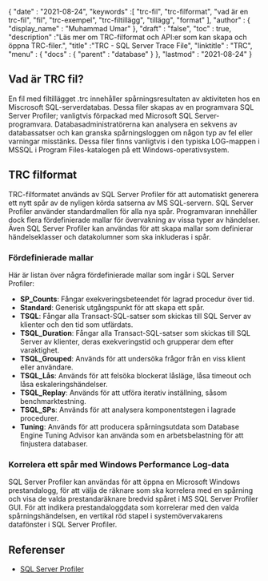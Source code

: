 {
  "date" : "2021-08-24",
  "keywords" :[ "trc-fil", "trc-filformat", "vad är en trc-fil", "fil", "trc-exempel", "trc-filtillägg", "tillägg", "format" ],
  "author" : {
    "display_name" : "Muhammad Umar"
},
  "draft" : "false",
  "toc" : true,
  "description" :"Läs mer om TRC-filformat och API:er som kan skapa och öppna TRC-filer.",
  "title" :"TRC - SQL Server Trace File",
  "linktitle" : "TRC",
  "menu" : {
    "docs" : {
      "parent" : "database"
}
},
  "lastmod" : "2021-08-24"
}

## Vad är TRC fil?
En fil med filtillägget .trc innehåller spårningsresultaten av aktiviteten hos en Miscrosoft SQL-serverdatabas. Dessa filer skapas av en programvara SQL Server Profiler; vanligtvis förpackad med Microsoft SQL Server-programvara. Databasadministratörerna kan analysera en sekvens av databassatser och kan granska spårningsloggen om någon typ av fel eller varningar misstänks. Dessa filer finns vanligtvis i den typiska LOG-mappen i MSSQL i Program Files-katalogen på ett Windows-operativsystem.

## TRC filformat
TRC-filformatet används av SQL Server Profiler för att automatiskt generera ett nytt spår av de nyligen körda satserna av MS SQL-servern. SQL Server Profiler använder standardmallen för alla nya spår. Programvaran innehåller dock flera fördefinierade mallar för övervakning av vissa typer av händelser. Även SQL Server Profiler kan användas för att skapa mallar som definierar händelseklasser och datakolumner som ska inkluderas i spår.

### Fördefinierade mallar
Här är listan över några fördefinierade mallar som ingår i SQL Server Profiler:
- **SP_Counts**: Fångar exekveringsbeteendet för lagrad procedur över tid.
- **Standard**: Generisk utgångspunkt för att skapa ett spår.
- **TSQL**: Fångar alla Transact-SQL-satser som skickas till SQL Server av klienter och den tid som utfärdats.
- **TSQL_Duration**: Fångar alla Transact-SQL-satser som skickas till SQL Server av klienter, deras exekveringstid och grupperar dem efter varaktighet.
- **TSQL_Grouped**: Används för att undersöka frågor från en viss klient eller användare.
- **TSQL_Lås**: Används för att felsöka blockerat låsläge, låsa timeout och låsa eskaleringshändelser.
- **TSQL_Replay**: Används för att utföra iterativ inställning, såsom benchmarktestning.
- **TSQL_SPs**: Används för att analysera komponentstegen i lagrade procedurer.
- **Tuning**: Används för att producera spårningsutdata som Database Engine Tuning Advisor kan använda som en arbetsbelastning för att finjustera databaser.
### Korrelera ett spår med Windows Performance Log-data
SQL Server Profiler kan användas för att öppna en Microsoft Windows prestandalogg, för att välja de räknare som ska korrelera med en spårning och visa de valda prestandaräknare bredvid spåret i MS SQL Server Profiler GUI. För att indikera prestandaloggdata som korrelerar med den valda spårningshändelsen, en vertikal röd stapel i systemövervakarens datafönster i SQL Server Profiler.


## Referenser ##

* [SQL Server Profiler](https://learn.microsoft.com/en-us/sql/tools/sql-server-profiler/sql-server-profiler?view=sql-server-ver15)

